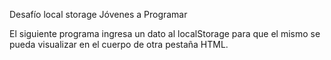 Desafío local storage Jóvenes a Programar

El siguiente programa ingresa un dato al localStorage para que el mismo se pueda visualizar en el cuerpo de otra pestaña HTML.
